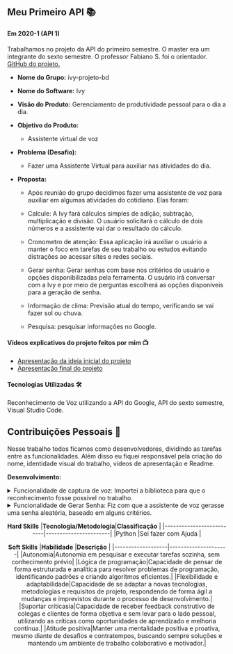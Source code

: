 ## Meu Primeiro API  📚

#### Em 2020-1 (API 1)
Trabalhamos no projeto da API do primeiro semestre. O master era um integrante do sexto semestre. O professor Fabiano S. foi o orientador. [GitHub do projeto.](https://github.com/Projeto-Integrador-BD)<br> 
- **Nome do Grupo:** ivy-projeto-bd
- **Nome do Software:**  Ivy
- **Visão do Produto:** Gerenciamento de produtividade pessoal para o dia a dia.
     
 - **Objetivo do Produto:** 
	  - Assistente virtual de voz
  
- **Problema (Desafio):** 

	- Fazer uma Assistente Virtual para auxiliar nas atividades do dia.

- **Proposta:**

	- Após reunião do grupo decidimos fazer uma assistente de voz para auxiliar em algumas atividades do cotidiano. Elas foram:
	
	- Calcule: A Ivy fará cálculos simples de adição, subtração, multiplicação e divisão. O usuário solicitará o cálculo de dois números e a assistente vai dar o resultado do cálculo.

	- Cronometro de atenção: Essa aplicação irá auxiliar o usuário a manter o foco em tarefas de seu trabalho ou estudos evitando distrações ao acessar sites e redes sociais.
	
	- Gerar senha: Gerar senhas com base nos critérios do usuário e opções disponibilizadas pela ferramenta. O usuário irá conversar com a Ivy e por meio de perguntas escolherá as opções disponíveis para a geração de senha.
	
	- Informação de clima: Previsão atual do tempo, verificando se vai fazer sol ou chuva.
	
	- Pesquisa: pesquisar informações no Google.

#### Vídeos explicativos do projeto feitos por mim 📺
- [Apresentação da ideia inicial do projeto](https://www.youtube.com/watch?v=mC4Ij5v4oQo)
- [Apresentação final do projeto](https://www.youtube.com/watch?v=nHQFg2epm9o)

#### Tecnologias Utilizadas 🛠
Reconhecimento de Voz utilizando a API do Google, API do sexto semestre, Visual Studio Code.

## Contribuições Pessoais 👩
Nesse trabalho todos ficamos como desenvolvedores, dividindo as tarefas entre as funcionalidades. Além disso eu fiquei responsável pela criação do nome, identidade visual do trabalho, vídeos de apresentação e Readme.
<br/>

**Desenvolvimento:**  

<details>
  <summary>Funcionalidade de captura de voz: Importei a biblioteca para que o reconhecimento fosse possível no trabalho.</summary>
  
  ```python
    # Necessário instalar o pyAudio: 
	# pip install pyaudio
	# depois instala o speech_recognition: 
	# pip install SpeechRecognition
	import speech_recognition as sr

	# cria uma variavel para reconhecimento do audio
	reconhecedor = sr.Recognizer()

	with sr.Microphone() as source:
	    # passar o que o programa ouviu para a variavel audio
	    audio = reconhecedor.listen(source)

	    # imprime o audio e passa para o algoritmo de reconhecimento escolhido
	    # no caso, a google
	    print(reconhecedor.recognize_google(audio, language="pt-BR"))

	print("FIM DO PROGRAMA") 
  ```
</details>

<details>
  <summary>Funcionalidade de Gerar Senha: Fiz com que a assistente de voz gerasse uma senha aleatória, baseado em alguns critérios.</summary>
  
  ```python
	def gerar_senha():
	lista_simbolos= ["!", "@", "#", "$", "%", "&", "*"]
	letras = ["a", "b", "c", "d","e","f","g","i","j","k","l","m","n","o","p","q","r","s","t","u","v","w","x","y","z"]
	gerar_palavras = True
	gerar_numeros = True
	gerar_0_9 = True
	gerar_simbolos = True
	gerar_abc = True
	qtde_abc = 5
	gerar_maiusculo = True
	senha = ""
	if gerar_simbolos:
	valor = random.randint(0, len(lista_simbolos))
	senha += lista_simbolos[valor]
	if gerar_numeros:
	if gerar_0_9:
	valor = random.randint(0, 9)
	senha += str(valor)
	if gerar_abc:
	for i in range(qtde_abc):
	valor = random.randint(0, len(letras))
	senha += letras[valor]
	print ("sua senha é: " + senha)
	return senha
  ```
</details>

<div align="center">

**Hard Skills**
|**Tecnologia/Metodologia**|**Classificação**      |
|--------------------------|-----------------------|
|Python                    |Sei fazer com Ajuda    |


**Soft Skills**
|**Habilidade**     |**Descrição**        |
|-------------------|---------------------|
|Autonomia|Autonomia em pesquisar e executar tarefas sozinha, sem conhecimento prévio|
|Lógica de programação|Capacidade de pensar de forma estruturada e analítica para resolver problemas de programação, identificando padrões e criando algoritmos eficientes.|
|Flexibilidade e adaptabilidade|Capacidade de se adaptar a novas tecnologias, metodologias e requisitos de projeto, respondendo de forma ágil a mudanças e imprevistos durante o processo de desenvolvimento.|
|Suportar críticasia|Capacidade de receber feedback construtivo de colegas e clientes de forma objetiva e sem levar para o lado pessoal, utilizando as críticas como oportunidades de aprendizado e melhoria contínua.|
|Atitude positiva|Manter uma mentalidade positiva e proativa, mesmo diante de desafios e contratempos, buscando sempre soluções e mantendo um ambiente de trabalho colaborativo e motivador.|

</div>